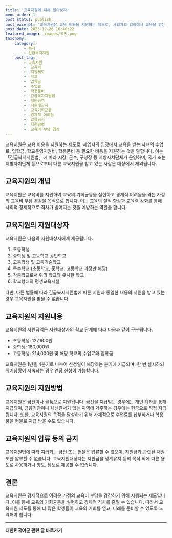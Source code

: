 ```yaml
---
title: '교육지원에 대해 알아보자'
menu_order: 1
post_status: publish
post_excerpt: '교육지원은 교육 비용을 지원하는 제도로, 세입자의 입장에서 교육을 받는 자녀의 수업료, 입학금, 학교운영지원비, 학용품비 등 필요한 비용을 지원하는 것을 말합니다. 이는  긴급복지지원법 에 따라 시장, 군수, 구청장 등 지방자치단체가 운영하며, 국가 또는 지방자치단체 등으로부터 다른 교육지원을 받고 있는 사람은 대상에서 제외됩니다.'
post_date: 2023-12-26 16:40:22
featured_image: _images/복지.png
taxonomy:
    category:
        - 복지
        - 긴급복지지원
    post_tag:
        - 교육지원
        -  교육비
        -  지원제도
        -  학교
        -  입학금
        -  수업료
        -  학용품비
        -  긴급복지지원법
        -  지원금액
        -  지원대상자
        -  교육기회균등
        -  경제적 어려움
        -  압류금지
        -  지원방법
        -  교육비 부담 경감
---
```



교육지원은 교육 비용을 지원하는 제도로, 세입자의 입장에서 교육을 받는 자녀의 수업료, 입학금, 학교운영지원비, 학용품비 등 필요한 비용을 지원하는 것을 말합니다. 이는 「긴급복지지원법」에 따라 시장, 군수, 구청장 등 지방자치단체가 운영하며, 국가 또는 지방자치단체 등으로부터 다른 교육지원을 받고 있는 사람은 대상에서 제외됩니다.

## 교육지원의 개념
교육지원은 교육비를 지원하여 교육의 기회균등을 실현하고 경제적 어려움을 겪는 가정의 교육비 부담 경감을 목적으로 합니다. 이는 교육의 질적 향상과 교육력 강화를 통해 사회적 경제적으로 격차가 벌어지는 것을 예방하는 역할을 합니다.

## 교육지원의 지원대상자
교육지원은 다음의 지원대상자에게 제공됩니다.

1. 초등학생
2. 중학생 및 고등학교 공민학교
3. 고등학생 및 고등기술학교
4. 특수학교 (초등학교, 중학교, 고등학교 과정만 해당)
5. 각종학교로서 위의 학교와 유사한 학교
6. 학교형태의 평생교육시설

다만, 다른 법률에 따라 긴급복지지원법에 따른 지원과 동일한 내용의 지원을 받고 있는 경우 교육지원을 받을 수 없습니다.

## 교육지원의 지원내용
교육지원의 지원금액은 지원대상자의 학교 단계에 따라 다음과 같이 구분됩니다.

- 초등학생: 127,900원
- 중학생: 180,000원
- 고등학생: 214,000원 및 해당 학교의 수업료와 입학금

교육지원은 1년을 4분기로 나누어 신청일이 해당하는 분기에 지급되며, 한 번 실시하되 위기상황이 지속되는 경우 연장 신청이 가능합니다.

## 교육지원의 지원방법
교육지원은 금전이나 물품으로 지원됩니다. 금전을 지급받는 경우에는 개인 계좌를 통해 지급되며, 금융기관이나 체신관서가 없는 지역에 거주하는 경우에는 현금으로 직접 지급됩니다. 또한, 교육지원의 목적을 달성하기 위해 자체적으로 수업료를 납부하거나 학용품을 현물로 지급 받을 수도 있습니다.

## 교육지원의 압류 등의 금지
교육지원법에 따라 지급되는 금전 또는 현물은 압류할 수 없으며, 지원금과 관련된 채권 또한 압류할 수 없습니다. 교육지원대상자는 지원금을 생계유지 등의 목적 외에 다른 용도로 사용하거나 양도, 담보로 제공할 수 없습니다.

## 결론
교육지원은 경제적으로 어려운 가정의 교육비 부담을 경감하기 위해 시행되는 제도입니다. 이를 통해 교육의 기회균등을 실현하고 경제적 격차를 줄일 수 있습니다. 따라서 교육지원 제도를 통해 더 많은 학생들이 교육의 기회를 얻고, 미래를 준비할 수 있도록 노력해야 합니다.
<!-- wp:separator -->
<hr class="wp-block-separator has-alpha-channel-opacity"/>
<!-- /wp:separator -->

<!-- wp:group {"backgroundColor":"base","layout":{"type":"constrained"}} -->
<div class="wp-block-group has-base-background-color has-background"><!-- wp:paragraph {"align":"center","fontSize":"medium"} -->
<p class="has-text-align-center has-large-font-size"><strong>대한민국여군 관련 글 바로가기</strong></p>
<!-- /wp:paragraph -->


<!-- wp:latest-posts
{"categories":[{"id":7224,"count":19,"description":"","link":"https://uknowlaw.com/category/%eb%8c%80%ed%95%9c%eb%af%bc%ea%b5%ad%ec%97%ac%ea%b5%b0/","name":"대한민국여군","slug":"대한민국여군","taxonomy":"category","parent":0,"meta":[],"_links":{"self":[{"href":"https://uknowlaw.com/wp-json/wp/v2/categories/7224"}],"collection":[{"href":"https://uknowlaw.com/wp-json/wp/v2/categories"}],"about":[{"href":"https://uknowlaw.com/wp-json/wp/v2/taxonomies/category"}],"wp:post_type":[{"href":"https://uknowlaw.com/wp-json/wp/v2/posts?categories=7224"}],"curies":[{"name":"wp","href":"https://api.w.org/{rel}","templated":true}]}}],"postsToShow":100,"excerptLength":28,"postLayout":"grid","columns":2,"featuredImageAlign":"left","featuredImageSizeSlug":"large","fontSize":"small"} /--></div>
<!-- /wp:group -->